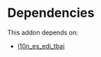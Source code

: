 # Dependencies

This addon depends on:

- [l10n_es_edi_tbai](https://github.com/bringout/oca-ocb-l10n_europe/tree/d13d52acaf033ed99ee03c2c2a094b66fa3a343e/odoo-bringout-oca-ocb-l10n_es_edi_tbai)
